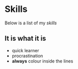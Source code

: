 # Skills

Below is a list of my *skills*

## It is what it is
- quick learner
- procrastination
- **always** colour inside the lines
